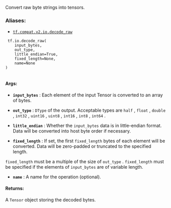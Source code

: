 Convert raw byte strings into tensors.



### Aliases:

- [ `tf.compat.v2.io.decode_raw` ](/api_docs/python/tf/io/decode_raw)



```
 tf.io.decode_raw(
    input_bytes,
    out_type,
    little_endian=True,
    fixed_length=None,
    name=None
)
 
```



#### Args:

- **`input_bytes`** :   Each element of the input Tensor is converted to an array of bytes.

- **`out_type`** :    `DType`  of the output. Acceptable types are  `half` ,  `float` ,  `double` ,
 `int32` ,  `uint16` ,  `uint8` ,  `int16` ,  `int8` ,  `int64` .

- **`little_endian`** :   Whether the  `input_bytes`  data is in little-endian format. Data will be
converted into host byte order if necessary.

- **`fixed_length`** :   If set, the first  `fixed_length`  bytes of each element will be converted.
Data will be zero-padded or truncated to the specified length.

 `fixed_length`  must be a multiple of the size of  `out_type` .
 `fixed_length`  must be specified if the elements of  `input_bytes`  are of
variable length.



- **`name`** : A name for the operation (optional).





#### Returns:
A  `Tensor`  object storing the decoded bytes.

